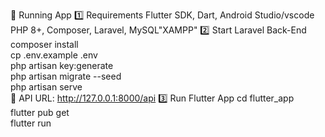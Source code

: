 🚀 Running App
1️⃣ Requirements
Flutter SDK, Dart, Android Studio/vscode
PHP 8+, Composer, Laravel, MySQL"XAMPP"
2️⃣ Start Laravel Back-End
composer install  
cp .env.example .env  
php artisan key:generate  
php artisan migrate --seed  
php artisan serve  
🔹 API URL: http://127.0.0.1:8000/api
3️⃣ Run Flutter App
cd flutter_app  
flutter pub get  
flutter run  
